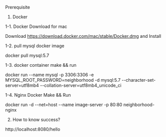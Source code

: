 Prerequisite

1. Docker

1-1. Docker Download for mac

Download https://download.docker.com/mac/stable/Docker.dmg and Install

1-2. pull mysql docker image

docker pull mysql:5.7

1-3. docker container make && run

docker run --name mysql -p 3306:3306 -e MYSQL_ROOT_PASSWORD=neighborhood -d mysql:5.7 --character-set-server=utf8mb4 --collation-server=utf8mb4_unicode_ci

1-4. Nginx Docker Make && Run

docker run -d --net=host --name image-server -p 80:80 neighborhood-nginx

2. How to know success?

http://localhost:8080/hello